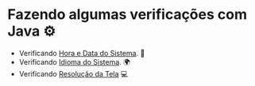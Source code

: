# Fazendo algumas verificações com Java :gear:

- Verificando [Hora e Data do Sistema](https://github.com/edvaldoljr/VerificandoConfiguracao/blob/master/Codigos/VerificandoHoraDoSistema.md).  :date:
- Verificando [Idioma do Sistema](https://github.com/edvaldoljr/VerificandoConfiguracao/blob/master/Codigos/VerificandoIdiomaDoSistema.md). :earth_africa:
- Verificando [Resolução da Tela](https://github.com/edvaldoljr/VerificandoConfiguracao/blob/master/Codigos/VerificandoResolucaoDaTela.md) :computer:

